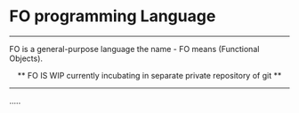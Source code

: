 <p align="center">
   <h1> <b> FO programming Language</b> </h1>
</p>



<hr>


FO is a general-purpose language  the name - FO means (Functional Objects).

<p align="center">  ** FO IS WIP currently incubating in separate private repository of git **  </p>

<hr>



.....
